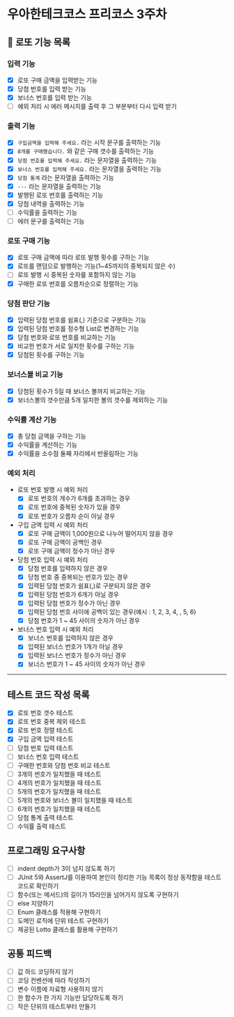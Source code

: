 # 우아한테크코스 프리코스 3주차

## 🎱 로또 기능 목록

### 입력 기능
- [X]  로또 구매 금액을 입력받는 기능
- [X]  당첨 번호를 입력 받는 기능
- [X]  보너스 번호를 입력 받는 기능
- [ ]  예외 처리 시 에러 메시지를 출력 후 그 부분부터 다시 입력 받기

### 출력 기능
- [X]  `구입금액을 입력해 주세요.` 라는 시작 문구를 출력하는 기능
- [X]  `8개를 구매했습니다.` 와 같은 구매 갯수를 출력하는 기능
- [X]  `당첨 번호를 입력해 주세요.` 라는 문자열을 출력하는 기능
- [X]  `보너스 번호를 입력해 주세요.` 라는 문자열을 출력하는 기능
- [X]  `당첨 통계` 라는 문자열을 출력하는 기능
- [X]  `---` 라는 문자열을 출력하는 기능
- [X]  발행된 로또 번호를 출력하는 기능
- [X]  당첨 내역을 출력하는 기능
- [ ]  수익률을 출력하는 기능
- [ ]  에러 문구를 출력하는 기능

### 로또 구매 기능
- [X]  로또 구매 금액에 따라 로또 발행 횟수를 구하는 기능
- [X]  로또를 랜덤으로 발행하는 기능(1~45까지의 중복되지 않은 수)
- [ ]  로또 발행 시 중복된 숫자를 포함하지 않는 기능
- [X]  구매한 로또 번호를 오름차순으로 정렬하는 기능

### 당첨 판단 기능
- [X]  입력된 당첨 번호를 쉼표(,) 기준으로 구분하는 기능
- [X]  입력된 당첨 번호를 정수형 List로 변경하는 기능
- [X]  당첨 번호와 로또 번호를 비교하는 기능
- [X]  비교한 번호가 서로 일치한 횟수를 구하는 기능
- [X]  당첨된 횟수를 구하는 기능

### 보너스볼 비교 기능
- [X]  당첨된 횟수가 5일 때 보너스 볼까지 비교하는 기능
- [X]  보너스볼의 갯수만큼 5개 일치한 볼의 갯수를 제외하는 기능

### 수익률 계산 기능
- [X]  총 당첨 금액을 구하는 기능
- [X]  수익률을 계산하는 기능
- [X]  수익률을 소수점 둘째 자리에서 반올림하는 기능

### 예외 처리
- 로또 번호 발행 시 예외 처리
  - [X]  로또 번호의 개수가 6개를 초과하는 경우
  - [X]  로또 번호에 중복된 숫자가 있을 경우
  - [X]  로또 번호가 오름차 순이 아닐 경우
- 구입 금액 입력 시 예외 처리
  - [X]  로또 구매 금액이 1,000원으로 나누어 떨어지지 않을 경우
  - [X]  로또 구매 금액이 공백인 경우
  - [X]  로또 구매 금액이 정수가 아닌 경우
- 당첨 번호 입력 시 예외 처리
  - [X]  당첨 번호를 입력하지 않은 경우
  - [X]  당첨 번호 중 중복되는 번호가 있는 경우
  - [X]  입력된 당첨 번호가 쉼표(,)로 구분되지 않은 경우
  - [X]  입력된 당첨 번호가 6개가 아닐 경우
  - [X]  입력된 당첨 번호가 정수가 아닌 경우
  - [X]  입력된 당첨 번호 사이에 공백이 있는 경우(예시 : 1, 2, 3, 4, , 5, 6)
  - [X]  당첨 번호가 1 ~ 45 사이의 숫자가 아닌 경우
- 보너스 번호 입력 시 예외 처리
  - [X]  보너스 번호를 입력하지 않은 경우
  - [X]  입력된 보너스 번호가 1개가 아닐 경우
  - [X]  입력된 보너스 번호가 정수가 아닌 경우
  - [X]  보너스 번호가 1 ~ 45 사이의 숫자가 아닌 경우

---
## 테스트 코드 작성 목록

- [X]  로또 번호 갯수 테스트
- [X]  로또 번호 중복 제외 테스트
- [X]  로또 번호 정렬 테스트
- [X]  구입 금액 입력 테스트
- [ ]  당첨 번호 입력 테스트
- [ ]  보너스 번호 입력 테스트
- [ ]  구매한 번호와 당첨 번호 비교 테스트
- [ ]  3개의 번호가 일치했을 때 테스트
- [ ]  4개의 번호가 일치했을 때 테스트
- [ ]  5개의 번호가 일치했을 때 테스트
- [ ]  5개의 번호와 보너스 볼이 일치했을 때 테스트
- [ ]  6개의 번호가 일치했을 때 테스트
- [ ]  당첨 통계 출력 테스트
- [ ]  수익률 출력 테스트

## 프로그래밍 요구사항

- [ ]  indent depth가 3이 넘지 않도록 하기
- [ ]  JUnit 5와 AssertJ를 이용하여 본인이 정리한 기능 목록이 정상 동작함을 테스트 코드로 확인하기
- [ ]  함수(또는 메서드)의 길이가 15라인을 넘어가지 않도록 구현하기
- [ ]  else 지양하기
- [ ]  Enum 클래스를 적용해 구현하기
- [ ]  도메인 로직에 단위 테스트 구현하기
- [ ]  제공된 Lotto 클래스를 활용해 구현하기

## 공통 피드백

- [ ]  값 하드 코딩하지 않기
- [ ]  코딩 컨벤션에 따라 작성하기
- [ ]  변수 이름에 자료형 사용하지 않기
- [ ]  한 함수가 한 가지 기능만 담당하도록 하기
- [ ]  작은 단위의 테스트부터 만들기